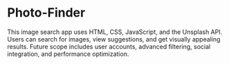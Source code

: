# Photo-Finder
This image search app uses HTML, CSS, JavaScript, and the Unsplash API. Users can search for images, view suggestions, and get visually appealing results. Future scope includes user accounts, advanced filtering, social integration, and performance optimization.
